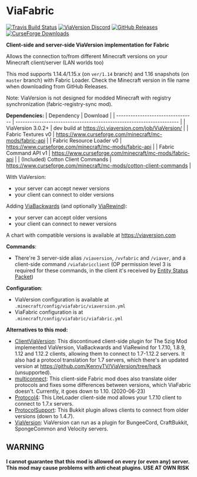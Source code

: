 # ViaFabric
[![Travis Build Status](https://travis-ci.com/ViaVersion/ViaFabric.svg?branch=master)](https://travis-ci.com/ViaVersion/ViaFabric)
[![ViaVersion Discord](https://img.shields.io/badge/chat-on%20discord-blue.svg)](https://viaversion.com/discord)
[![GitHub Releases](https://img.shields.io/github/downloads/ViaVersion/ViaFabric/total)](https://github.com/ViaVersion/ViaFabric/releases)
[![CurseForge Downloads](http://cf.way2muchnoise.eu/short_391298.svg)](https://viaversion.com/fabric)
<!-- ^ GitHub seems to not support Let's Encrypt certificates -->


**Client-side and server-side ViaVersion implementation for Fabric**

Allows the connection to/from different Minecraft versions on your Minecraft client/server (LAN worlds too)

This mod supports 1.14.4/1.15.x (on `ver/1.14` branch) and 1.16 snapshots (on `master` branch) with Fabric Loader. Check the Minecraft version in file name when downloading from GitHub Releases.

Note: ViaVersion is not designed for modded Minecraft with registry synchronization (fabric-registry-sync mod).


**Dependencies:**
| Dependency                        | Download                                                              |
| --------------------------------- | --------------------------------------------------------------------- |
| ViaVersion 3.0.2+                 | dev build at https://ci.viaversion.com/job/ViaVersion/                |
| Fabric Textures v0                | https://www.curseforge.com/minecraft/mc-mods/fabric-api               |
| Fabric Resource Loader v0         | https://www.curseforge.com/minecraft/mc-mods/fabric-api               |
| Fabric Command API v1             | https://www.curseforge.com/minecraft/mc-mods/fabric-api               |
| (Included) Cotton Client Commands | https://www.curseforge.com/minecraft/mc-mods/cotton-client-commands   |


With ViaVersion:
- your server can accept newer versions
- your client can connect to older versions


Adding [ViaBackwards](https://viaversion.com/backwards) (and optionally [ViaRewind](https://viaversion.com/rewind)):
- your server can accept older versions
- your client can connect to newer versions


A chart with compatible versions is available at https://viaversion.com


**Commands**:
- There're 3 server-side alias ``/viaversion``, ``/vvfabric`` and ``/viaver``, and a client-side command ``/viafabricclient`` (OP permission level 3 is required for these commands, in the client it's received by [Entity Status Packet](https://wiki.vg/Entity_statuses#Player))


**Configuration**:
- ViaVersion configuration is available at ``.minecraft/config/viafabric/viaversion.yml``
- ViaFabric configuration is at ``.minecraft/config/viafabric/viafabric.yml``


**Alternatives to this mod:**
- [ClientViaVersion](https://github.com/Gerrygames/ClientViaVersion): This discontinued client-side plugin for The 5zig Mod implemented ViaVersion, ViaBackwards and ViaRewind for 1.7.10, 1.8.9, 1.12 and 1.12.2 clients, allowing them to connect to 1.7-1.12.2 servers. It also had a protocol translation for 1.7 servers, which there's an updated version at https://github.com/KennyTV/ViaVersion/tree/hack (unsupported).
- [multiconnect](https://www.curseforge.com/minecraft/mc-mods/multiconnect): This client-side Fabric mod does also translate older protocols and fixes some differences between versions, which ViaFabric doesn't. Currently, it goes down to 1.10. (2020-06-23)
- [Protocol4](https://www.minecraftforum.net/forums/mapping-and-modding-java-edition/minecraft-mods/2299203-protocol4-1-0-2-allows-1-7-10-clients-to-connect): This LiteLoader client-side mod allows your 1.7.10 client to connect to 1.7.x servers.
- [ProtocolSupport](https://protocol.support/): This Bukkit plugin allows clients to connect from older versions (down to 1.4.7).
- [ViaVersion](https://viaversion.com): ViaVersion can run as a plugin for BungeeCord, CraftBukkit, SpongeCommon and Velocity servers.

## WARNING
**I cannot guarantee that this mod is allowed on every (or even any) server. This mod may cause problems with anti cheat plugins. USE AT OWN RISK**
